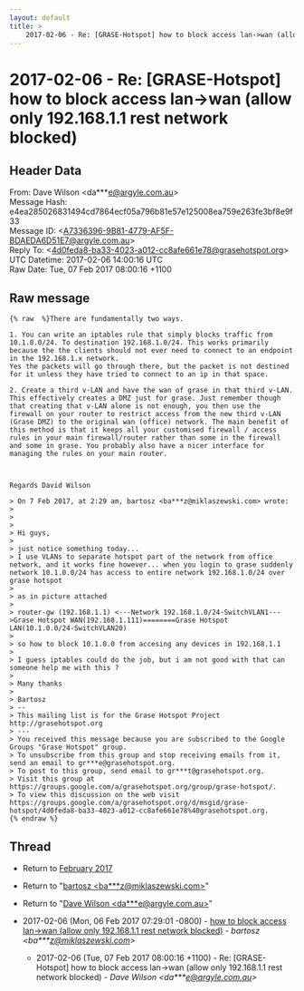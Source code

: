 ```yaml
---
layout: default
title: >
    2017-02-06 - Re: [GRASE-Hotspot] how to block access lan->wan (allow only 192.168.1.1 rest network blocked)
---
```


# 2017-02-06 - Re: [GRASE-Hotspot] how to block access lan->wan (allow only 192.168.1.1 rest network blocked)

## Header Data

From: Dave Wilson \<da***e@argyle.com.au\><br>
Message Hash: e4ea285026831494cd7864ecf05a796b81e57e125008ea759e263fe3bf8e9f33<br>
Message ID: \<A7336396-9B81-4779-AF5F-BDAEDA6D51E7@argyle.com.au\><br>
Reply To: \<4d0feda8-ba33-4023-a012-cc8afe661e78@grasehotspot.org\><br>
UTC Datetime: 2017-02-06 14:00:16 UTC<br>
Raw Date: Tue, 07 Feb 2017 08:00:16 +1100<br>

## Raw message

```
{% raw  %}There are fundamentally two ways.

1. You can write an iptables rule that simply blocks traffic from 10.1.0.0/24. To destination 192.168.1.0/24. This works primarily because the the clients should not ever need to connect to an endpoint in the 192.168.1.x network. 
Yes the packets will go through there, but the packet is not destined for it unless they have tried to connect to an ip in that space.

2. Create a third v-LAN and have the wan of grase in that third v-LAN. This effectively creates a DMZ just for grase. Just remember though that creating that v-LAN alone is not enough, you then use the firewall on your router to restrict access from the new third v-LAN (Grase DMZ) to the original wan (office) network. The main benefit of this method is that it keeps all your customised firewall / access rules in your main firewall/router rather than some in the firewall and some in grase. You probably also have a nicer interface for managing the rules on your main router. 



Regards David Wilson

> On 7 Feb 2017, at 2:29 am, bartosz <ba***z@miklaszewski.com> wrote:
> 
> 
> 
> Hi guys,
> 
> just notice something today...
> I use VLANs to separate hotspot part of the network from office network, and it works fine however... when you login to grase suddenly network 10.1.0.0/24 has access to entire network 192.168.1.0/24 over grase hotspot
> 
> as in picture attached
> 
> router-gw (192.168.1.1) <---Network 192.168.1.0/24-SwitchVLAN1--->Grase Hotspot WAN(192.168.1.111)========Grase Hotspot LAN(10.1.0.0/24-SwitchVLAN20)
> 
> so how to block 10.1.0.0 from accesing any devices in 192.168.1.1
> 
> I guess iptables could do the job, but i am not good with that can someone help me with this ?
> 
> Many thanks
> 
> Bartosz
> -- 
> This mailing list is for the Grase Hotspot Project http://grasehotspot.org
> --- 
> You received this message because you are subscribed to the Google Groups "Grase Hotspot" group.
> To unsubscribe from this group and stop receiving emails from it, send an email to gr***e@grasehotspot.org.
> To post to this group, send email to gr***t@grasehotspot.org.
> Visit this group at https://groups.google.com/a/grasehotspot.org/group/grase-hotspot/.
> To view this discussion on the web visit https://groups.google.com/a/grasehotspot.org/d/msgid/grase-hotspot/4d0feda8-ba33-4023-a012-cc8afe661e78%40grasehotspot.org.
{% endraw %}
```

## Thread

+ Return to [February 2017](/archive/2017/02)

+ Return to "[bartosz <ba***z<span>@</span>miklaszewski.com>](/authors/ba___z_at_miklaszewski_com)"
+ Return to "[Dave Wilson <da***e<span>@</span>argyle.com.au>](/authors/da___e_at_argyle_com_au)"

+ 2017-02-06 (Mon, 06 Feb 2017 07:29:01 -0800) - [how to block access lan->wan (allow only 192.168.1.1 rest network blocked)](/archive/2017/02/385dfcc2a53705a82913a94436fa285560e0926b758aa30d6ed61ef357de3be2) - _bartosz \<ba***z@miklaszewski.com\>_
  + 2017-02-06 (Tue, 07 Feb 2017 08:00:16 +1100) - Re: [GRASE-Hotspot] how to block access lan->wan (allow only 192.168.1.1 rest network blocked) - _Dave Wilson \<da***e@argyle.com.au\>_


